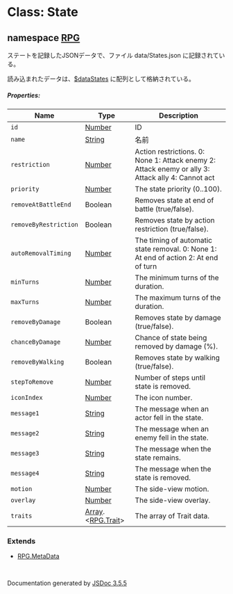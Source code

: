 # Class: State

## namespace [RPG](RPG.md)

ステートを記録したJSONデータで、ファイル data/States.json に記録されている。

読み込まれたデータは、[$dataStates](global.md#datastates-arrayrpgstate) に配列として格納されている。

##### Properties:

| Name | Type | Description |
| --- | --- | --- |
| `id` | [Number](Number.md) | ID |
| `name` | [String](String.md) | 名前 |
| `restriction` | [Number](Number.md) | Action restrictions. 0: None 1: Attack enemy 2: Attack enemy or ally 3: Attack ally 4: Cannot act |
| `priority` | [Number](Number.md) | The state priority (0..100). |
| `removeAtBattleEnd` | Boolean | Removes state at end of battle (true/false). |
| `removeByRestriction` | Boolean | Removes state by action restriction (true/false). |
| `autoRemovalTiming` | [Number](Number.md) | The timing of automatic state removal. 0: None 1: At end of action 2: At end of turn |
| `minTurns` | [Number](Number.md) | The minimum turns of the duration. |
| `maxTurns` | [Number](Number.md) | The maximum turns of the duration. |
| `removeByDamage` | Boolean | Removes state by damage (true/false). |
| `chanceByDamage` | [Number](Number.md) | Chance of state being removed by damage (%). |
| `removeByWalking` | Boolean | Removes state by walking (true/false). |
| `stepToRemove` | [Number](Number.md) | Number of steps until state is removed. |
| `iconIndex` | [Number](Number.md) | The icon number. |
| `message1` | [String](String.md) | The message when an actor fell in the state. |
| `message2` | [String](String.md) | The message when an enemy fell in the state. |
| `message3` | [String](String.md) | The message when the state remains. |
| `message4` | [String](String.md) | The message when the state is removed. |
| `motion` | [Number](Number.md) | The side-view motion. |
| `overlay` | [Number](Number.md) | The side-view overlay. |
| `traits` | [Array](Array.md).<[RPG.Trait](RPG.Trait.md)> | The array of Trait data. |

<dl>
</dl>

### Extends

* [RPG.MetaData](RPG.MetaData.md)

 <br>

  Documentation generated by [JSDoc 3.5.5](https://github.com/jsdoc3/jsdoc)
